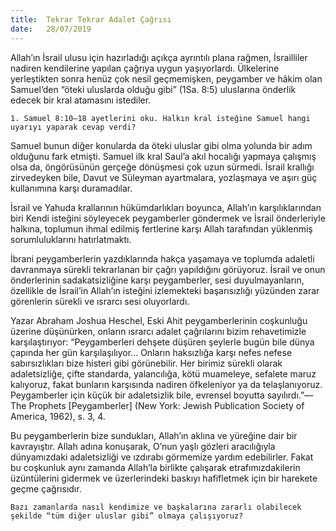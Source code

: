 ```yaml
---
title:  Tekrar Tekrar Adalet Çağrısı
date:   28/07/2019
---
```


Allah’ın İsrail ulusu için hazırladığı açıkça ayrıntılı plana rağmen, İsrailliler nadiren kendilerine yapılan çağrıya uygun yaşıyorlardı. Ülkelerine yerleştikten sonra henüz çok nesil geçmemişken, peygamber ve hâkim olan Samuel’den “öteki uluslarda olduğu gibi” (1Sa. 8:5) uluslarına önderlik edecek bir kral atamasını istediler. 

`1. Samuel 8:10–18 ayetlerini oku. Halkın kral isteğine Samuel hangi uyarıyı yaparak cevap verdi?`

Samuel bunun diğer konularda da öteki uluslar gibi olma yolunda bir adım olduğunu fark etmişti. Samuel ilk kral Saul’a akıl hocalığı yapmaya çalışmış olsa da, öngörüsünün gerçeğe dönüşmesi çok uzun sürmedi. İsrail krallığı zirvedeyken bile, Davut ve Süleyman ayartmalara, yozlaşmaya ve aşırı güç kullanımına karşı duramadılar.

İsrail ve Yahuda krallarının hükümdarlıkları boyunca, Allah’ın karşılıklarından biri Kendi isteğini söyleyecek peygamberler göndermek ve İsrail önderleriyle halkına, toplumun ihmal edilmiş fertlerine karşı Allah tarafından yüklenmiş sorumluluklarını hatırlatmaktı.

İbrani peygamberlerin yazdıklarında hakça yaşamaya ve toplumda adaletli davranmaya sürekli tekrarlanan bir çağrı yapıldığını görüyoruz. İsrail ve onun önderlerinin sadakatsizliğine karşı peygamberler, sesi duyulmayanların, özellikle de İsrail’in Allah’ın isteğini izlemekteki başarısızlığı yüzünden zarar görenlerin sürekli ve ısrarcı sesi oluyorlardı.

Yazar Abraham Joshua Heschel, Eski Ahit peygamberlerinin coşkunluğu üzerine düşünürken, onların ısrarcı adalet çağrılarını bizim rehavetimizle karşılaştırıyor: “Peygamberleri dehşete düşüren şeylerle bugün bile dünya çapında her gün karşılaşılıyor... Onların haksızlığa karşı nefes nefese sabırsızlıkları bize histeri gibi görünebilir. Her birimiz sürekli olarak adaletsizliğe, çifte standarda, yalancılığa, kötü muameleye, sefalete maruz kalıyoruz, fakat bunların karşısında nadiren öfkeleniyor ya da telaşlanıyoruz. Peygamberler için küçük bir adaletsizlik bile, evrensel boyutta sayılırdı.”—The Prophets [Peygamberler] (New York: Jewish Publication Society of America, 1962), s. 3, 4.

Bu peygamberlerin bize sundukları, Allah’ın aklına ve yüreğine dair bir kavrayıştır. Allah adına konuşarak, O’nun yaşlı gözleri aracılığıyla dünyamızdaki adaletsizliği ve ızdırabı görmemize yardım edebilirler. Fakat bu coşkunluk aynı zamanda Allah’la birlikte çalışarak etrafımızdakilerin üzüntülerini gidermek ve üzerlerindeki baskıyı hafifletmek için bir harekete geçme çağrısıdır.

`Bazı zamanlarda nasıl kendimize ve başkalarına zararlı olabilecek şekilde “tüm diğer uluslar gibi” olmaya çalışıyoruz?`